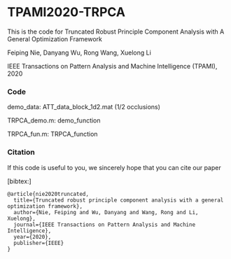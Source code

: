 # TPAMI2020-TRPCA
This is the code for 
Truncated Robust Principle Component Analysis with A General Optimization Framework  

Feiping Nie, Danyang Wu, Rong Wang, Xuelong Li 

IEEE Transactions on Pattern Analysis and Machine Intelligence (TPAMI), 2020 

### Code 
  demo_data: ATT_data_block_1d2.mat (1/2 occlusions) 
  
  TRPCA_demo.m: demo_function 
  
  TRPCA_fun.m:  TRPCA_function 

### Citation
If this code is useful to you, we sincerely hope that you can cite our paper 

[bibtex:] 

```
@article{nie2020truncated,
  title={Truncated robust principle component analysis with a general optimization framework},
  author={Nie, Feiping and Wu, Danyang and Wang, Rong and Li, Xuelong},
  journal={IEEE Transactions on Pattern Analysis and Machine Intelligence},
  year={2020},
  publisher={IEEE}
}
```
